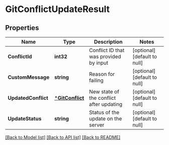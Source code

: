 # GitConflictUpdateResult

## Properties
Name | Type | Description | Notes
------------ | ------------- | ------------- | -------------
**ConflictId** | **int32** | Conflict ID that was provided by input | [optional] [default to null]
**CustomMessage** | **string** | Reason for failing | [optional] [default to null]
**UpdatedConflict** | [***GitConflict**](GitConflict.md) | New state of the conflict after updating | [optional] [default to null]
**UpdateStatus** | **string** | Status of the update on the server | [optional] [default to null]

[[Back to Model list]](../README.md#documentation-for-models) [[Back to API list]](../README.md#documentation-for-api-endpoints) [[Back to README]](../README.md)


